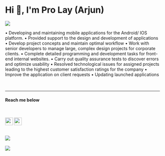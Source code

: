 <h1>Hi 👋, I'm Pro Lay (Arjun) </h1>

![](https://komarev.com/ghpvc/?username=prolaymm)

<p>• Developing and maintaining mobile applications for the Android/ IOS platform.
• Provided support to the design and development of applications
• Develop project concepts and maintain optimal workflow
• Work with senior developers to manage large, complex design projects for corporate clients.
• Complete detailed programming and development tasks for front-end internal websites.
• Carry out quality assurance tests to discover errors and optimize usability
• Resolved technological issues for assigned projects leading to the highest customer satisfaction 
  ratings for the company
• Improve the application on client requests
• Updating launched applications</p>


</br>

***

<h4> Reach me below</h4>
</br>

<p>
<a href="https://www.linkedin.com/in/arjun-dkl-681575203/"> <img src="https://img.shields.io/badge/linkedin-%230077B5.svg?&style=for-the-badge&logo=linkedin&logoColor=white" height=25></a> <a href="https://www.linkedin.com/in/arjun-dkl-681575203/"><img src="https://img.shields.io/badge/Instagram-E4405F?style=for-the-badge&logo=instagram&logoColor=white" height=25></a>
</p>
<br>

<a href="https://github.com/prolaymm">
  <img align="center" src="https://github-readme-stats.vercel.app/api/top-langs/?username=prolaymm&count_private=true&layout=compact&bg_color=0,232526,414345&icon_color=ffffff&title_color=ffffff&text_color=ffffff&line_height=30&v=5"/>
</a>
<br></br>
<a href="https://github.com/prolaymm">
  <img align="center" src="https://github-readme-stats.vercel.app/api?username=prolaymm&custom_title=My Github Stats&show_icons=true&bg_color=0,232526,414345&icon_color=82FF99&title_color=ffffff&text_color=ffffff&line_height=20.5&v=5&count_private=true"/>
</a>
